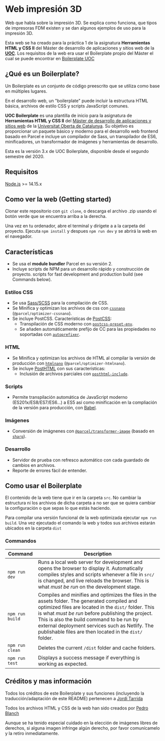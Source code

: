 # Web impresión 3D

Web que habla sobre la impresión 3D. Se explica como funciona, que tipos de impresoras FDM existen y se dan algunos ejemplos de uso para la impresión 3D.

Esta web se ha creado para la práctica 1 de la asignatura **Herramientas HTML y CSS II** del Máster de desarrollo de aplicaciones y sitios web de la [**UOC**](https://estudis.uoc.edu/ca/masters-universitaris/aplicacions-multimedia/presentacio).
Los requisitos de la web era usar el Boilerplate propio del Máster el cual se puede encontrar en [Boilerplate UOC](https://github.com/uoc-advanced-html-css/uoc-boilerplate)

## ¿Qué es un Boilerplate?

Un Boilerplate es un conjunto de código preescrito que se utiliza como base en múltiples lugares.

En el desarrollo web, un "boilerplate" puede incluir la estructura HTML básica, archivos de estilo CSS y scripts JavaScript comunes.

**UOC Boilerplate** es una plantilla de inicio para la asignatura de **Herramientas HTML y CSS II** del [Máster de desarrollo de aplicaciones y sitios web](https://estudis.uoc.edu/ca/masters-universitaris/desenvolupament-llocs-aplicacions-web/presentacio) de la [Universitat Oberta de Catalunya](https://www.uoc.edu). Su objetivo es proporcionar un paquete básico y moderno para el desarrollo web frontend basado en Parcel e incluye un compilador de Sass, un transpilador de ES6, minificadores, un transformador de imágenes y herramientas de desarrollo.

Esta es la versión 3.x de UOC Boilerplate, disponible desde el segundo semestre del 2020.

## Requisitos

[Node.js](http://nodejs.org/) >= 14.15.x

## Como ver la web (Getting started)

Clonar este repositorio con `git clone`, o descarga el archivo .zip usando el botón verde que se encuentra arriba a la derecha.

Una vez en tu ordenador, abre el terminal y dirígete a a la carpeta del proyecto. Ejecuta `npm install` y despues `npm run dev` y se abrirá la web en el navegador.

## Características

- Se usa el **module bundler** Parcel en su versión 2.
- Incluye scripts de NPM para un desarrollo rápido y construcción de proyecto. scripts for fast development and production build (see Commands below).

### Estilos CSS

- Se usa [Sass/SCSS](https://sass-lang.com) para la compilación de CSS.
- Se Minifica y optimizan los archivos de css con [`cssnano`](https://github.com/cssnano/cssnano) (`@parcel/optimizer-cssnano`).
- Se incluye PostCSS. Características de [PostCSS](https://postcss.org/):
  - Transpilación de CSS moderno con [`postcss-preset-env`](https://preset-env.cssdb.org/features).
  - Se añaden automáticamente prefijo de CC para las propiedades no soportadas con [`autoprefixer`](https://autoprefixer.github.io/).

### HTML

- Se Minifica y optimizan los archivos de HTML al compilar la versión de producción con [`htmlnano`](https://github.com/posthtml/htmlnano) (`@parcel/optimizer-htmlnano`).
- Se incluye [PostHTML](https://github.com/posthtml/posthtml) con sus características:
  - Inclusión de archivos parciales con <include> [`posthtml-include`](https://github.com/posthtml/posthtml-include).

### Scripts

- Permite transpilación automática de JavaScript moderno (ES201x/ES8/ES7/ES6…) a ES5 así como minificación en la compliación de la versión para producción, con [Babel](https://babeljs.io/).

### Imágenes

- Conversión de imágnenes con [`@parcel/transformer-image`](https://parceljs.org/recipes/image/) (basado en [`sharp`](https://sharp.pixelplumbing.com/)).

### Desarrollo

- Servidor de prueba con refresco automático con cada guardado de cambios en archivos.
- Reporte de errores fácil de entender.

## Como usar el Boilerplate

El contenido de la web tiene que ir en la carpeta `src`. No cambiar la estructura ni los archivos de dicha carpeta a no ser que se quiera cambiar la configuración o que sepas lo que estás haciendo.

Para compilar una versión funcional de la web optimizada ejecutar `npm run build`. Una vez ejecutado el comando la web y todos sus archivos estarán ubicados en la carpeta `dist`

### Commandos

| Command         | Description                                                                                                                                                                                                                                                                                                                                                         |
| --------------- | ------------------------------------------------------------------------------------------------------------------------------------------------------------------------------------------------------------------------------------------------------------------------------------------------------------------------------------------------------------------- |
| `npm run dev`   | Runs a local web server for development and opens the browser to display it. Automatically compiles styles and scripts whenever a file in `src/` is changed, and live reloads the browser. This is what _must be run_ on the development stage.                                                                                                                     |
| `npm run build` | Compiles and minifies and optimizes the files in the assets folder. The generated compiled and optimized files are located in the `dist/` folder. This is what _must be run_ before publishing the project. This is also the build command to be run by external deployment services such as Netlify. The publishable files are then located in the `dist/` folder. |
| `npm run clean` | Deletes the current `/dist` folder and cache folders.                                                                                                                                                                                                                                                                                                               |
| `npm run test`  | Displays a success message if everything is working as expected.                                                                                                                                                                                                                                                                                                    |

## Créditos y mas información

Todos los créditos de este Boilerplate y sus funciones (incluyendo la traducción/adaptación de este README) pertenecen a [Jordi Tarrida](https://github.com/jorditarrida)

Todos los archivos HTML y CSS de la web han sido creados por [Pedro Blanch](https://github.com/dryant)

Aunque se ha tenido especial cuidado en la elección de imágenes libres de derechos, si alguna imagen infringe algún derecho, por favor comunícamelo y la retiro inmediatamente.
